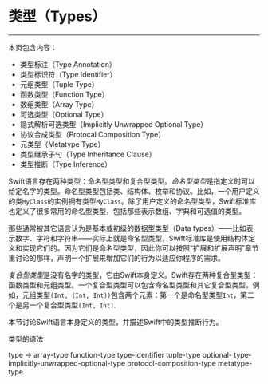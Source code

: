 # 类型（Types）

---

本页包含内容：

-   类型标注（Type Annotation）
-   类型标识符（Type Identifier）
-   元组类型（Tuple Type）
-   函数类型（Function Type）
-   数组类型（Array Type）
-   可选类型（Optional Type）
-   隐式解析可选类型（Implicitly Unwrapped Optional Type）
-   协议合成类型（Protocal Composition Type）
-   元类型（Metatype Type）
-   类型继承子句（Type Inheritance Clause）
-   类型推断（Type Inference）

Swift语言存在两种类型：命名型类型和复合型类型。*命名型类型*是指定义时可以给定名字的类型。命名型类型包括类、结构体、枚举和协议。比如，一个用户定义的类`MyClass`的实例拥有类型`MyClass`。除了用户定义的命名型类型，Swift标准库也定义了很多常用的命名型类型，包括那些表示数组、字典和可选值的类型。

那些通常被其它语言认为是基本或初级的数据型类型（Data types）——比如表示数字、字符和字符串——实际上就是命名型类型，Swift标准库是使用结构体定义和实现它们的。因为它们是命名型类型，因此你可以按照“扩展和扩展声明”章节里讨论的那样，声明一个扩展来增加它们的行为以适应你程序的需求。

*复合型类型*是没有名字的类型，它由Swift本身定义。Swift存在两种复合型类型：函数类型和元组类型。一个复合型类型可以包含命名型类型和其它复合型类型。例如，元组类型`(Int, (Int, Int))`包含两个元素：第一个是命名型类型`Int`，第二个是另一个复合型类型`(Int, Int)`.

本节讨论Swift语言本身定义的类型，并描述Swift中的类型推断行为。

类型的语法

type → array-type­ function-type­ type-identifier­ tuple-type­ optional-
type­ implicitly-unwrapped-optional-type­ protocol-composition-type­ metatype-type­
